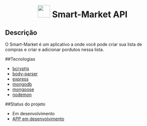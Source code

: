 <h1 align="center"><img src="src/assests/cart.png" width=40 height=40> Smart-Market API</h1>

## Descrição
O Smart-Market é um aplicativo a onde você pode criar sua lista de compras e criar e adicionar pordutos nessa lista.

##Tecnologias
- [bcryptjs](https://www.npmjs.com/package/bcryptjs)
- [body-parser](https://www.npmjs.com/package/body-parser)
- [express](https://expressjs.com/pt-br/)
- [mongodb](https://www.mongodb.com/2)
- [mongoose](https://mongoosejs.com/)
- [nodemon](https://nodemon.io/)

##Status do projeto
- Em desenvolvimento
- [APP em desenvolvimento](https://github.com/Dms98Br/Smart_Market_App)